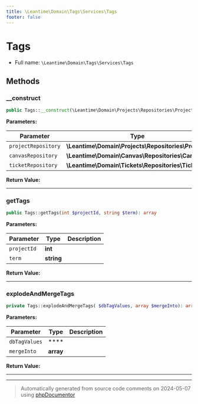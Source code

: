 ```yaml
---
title: \Leantime\Domain\Tags\Services\Tags
footer: false
---
```


# Tags





* Full name: `\Leantime\Domain\Tags\Services\Tags`



## Methods

### __construct



```php
public Tags::__construct(\Leantime\Domain\Projects\Repositories\Projects $projectRepository, \Leantime\Domain\Canvas\Repositories\Canvas $canvasRepository, \Leantime\Domain\Tickets\Repositories\Tickets $ticketRepository): mixed
```








**Parameters:**

| Parameter | Type | Description |
|-----------|------|-------------|
| `projectRepository` | **\Leantime\Domain\Projects\Repositories\Projects** |  |
| `canvasRepository` | **\Leantime\Domain\Canvas\Repositories\Canvas** |  |
| `ticketRepository` | **\Leantime\Domain\Tickets\Repositories\Tickets** |  |


**Return Value:**





---
### getTags



```php
public Tags::getTags(int $projectId, string $term): array
```








**Parameters:**

| Parameter | Type | Description |
|-----------|------|-------------|
| `projectId` | **int** |  |
| `term` | **string** |  |


**Return Value:**





---
### explodeAndMergeTags



```php
private Tags::explodeAndMergeTags( $dbTagValues, array $mergeInto): array
```








**Parameters:**

| Parameter | Type | Description |
|-----------|------|-------------|
| `dbTagValues` | **** |  |
| `mergeInto` | **array** |  |


**Return Value:**





---


---
> Automatically generated from source code comments on 2024-05-07 using [phpDocumentor](http://www.phpdoc.org/)
